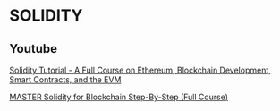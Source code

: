 # SOLIDITY
## Youtube

[Solidity Tutorial - A Full Course on Ethereum, Blockchain Development, Smart Contracts, and the EVM](https://www.youtube.com/watch?v=ipwxYa-F1uY)

[MASTER Solidity for Blockchain Step-By-Step (Full Course)](https://www.youtube.com/watch?v=YJ-D1RMI0T0)